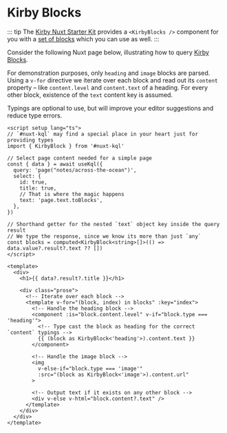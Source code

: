 # Kirby Blocks

::: tip
The [Kirby Nuxt Starter Kit](https://github.com/johannschopplich/kirby-nuxt-starterkit) provides a `<KirbyBlocks />` component for you with a [set of blocks](https://github.com/johannschopplich/kirby-nuxt-starterkit/tree/main/components/Kirby/Block) which you can use as well.
:::

Consider the following Nuxt page below, illustrating how to query [Kirby Blocks](https://getkirby.com/docs/reference/panel/fields/blocks).

For demonstration purposes, only `heading` and `image` blocks are parsed. Using a `v-for` directive we iterate over each block and read out its `content` property – like `content.level` and `content.text` of a heading. For every other block, existence of the `text` content key is assumed.

Typings are optional to use, but will improve your editor suggestions and reduce type errors.

```vue
<script setup lang="ts">
// `#nuxt-kql` may find a special place in your heart just for providing types
import { KirbyBlock } from '#nuxt-kql'

// Select page content needed for a simple page
const { data } = await useKql({
  query: 'page("notes/across-the-ocean")',
  select: {
    id: true,
    title: true,
    // That is where the magic happens
    text: 'page.text.toBlocks',
  },
})

// Shorthand getter for the nested `text` object key inside the query result
// We type the response, since we know its more than just `any`
const blocks = computed<KirbyBlock<string>[]>(() => data.value?.result?.text ?? [])
</script>

<template>
  <div>
    <h1>{{ data?.result?.title }}</h1>

    <div class="prose">
      <!-- Iterate over each block -->
      <template v-for="(block, index) in blocks" :key="index">
        <!-- Handle the heading block -->
        <component :is="block.content.level" v-if="block.type === 'heading'">
          <!-- Type cast the block as heading for the correct `content` typings -->
          {{ (block as KirbyBlock<'heading'>).content.text }}
        </component>

        <!-- Handle the image block -->
        <img
          v-else-if="block.type === 'image'"
          :src="(block as KirbyBlock<'image'>).content.url"
        >

        <!-- Output text if it exists on any other block -->
        <div v-else v-html="block.content?.text" />
      </template>
    </div>
  </div>
</template>
```
